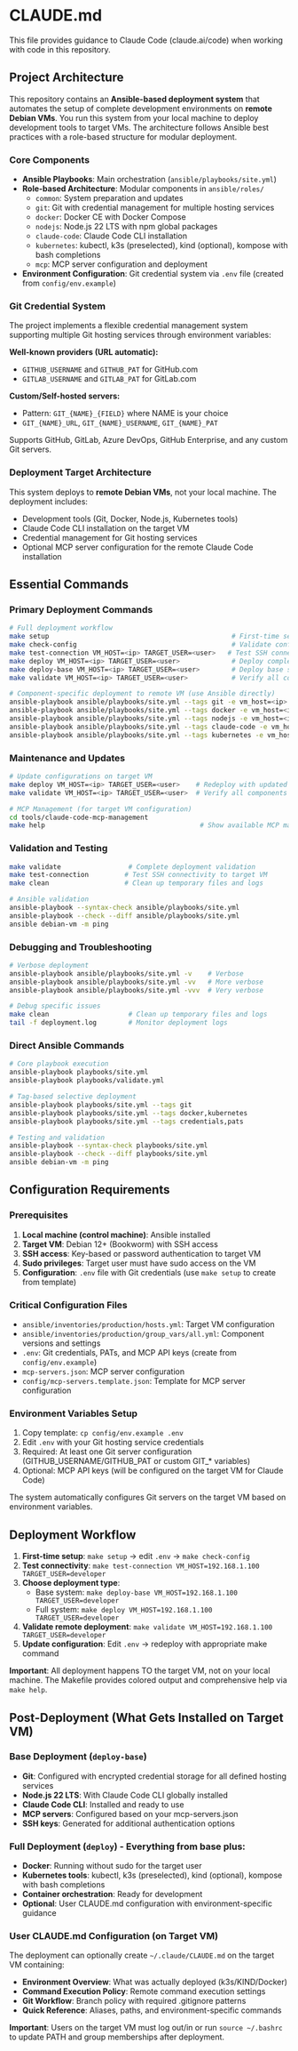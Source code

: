 # CLAUDE.md

This file provides guidance to Claude Code (claude.ai/code) when working with code in this repository.

## Project Architecture

This repository contains an **Ansible-based deployment system** that automates the setup of complete development environments on **remote Debian VMs**. You run this system from your local machine to deploy development tools to target VMs. The architecture follows Ansible best practices with a role-based structure for modular deployment.

### Core Components

- **Ansible Playbooks**: Main orchestration (`ansible/playbooks/site.yml`)
- **Role-based Architecture**: Modular components in `ansible/roles/`
  - `common`: System preparation and updates
  - `git`: Git with credential management for multiple hosting services  
  - `docker`: Docker CE with Docker Compose
  - `nodejs`: Node.js 22 LTS with npm global packages
  - `claude-code`: Claude Code CLI installation
  - `kubernetes`: kubectl, k3s (preselected), kind (optional), kompose with bash completions
  - `mcp`: MCP server configuration and deployment
- **Environment Configuration**: Git credential system via `.env` file (created from `config/env.example`)

### Git Credential System

The project implements a flexible credential management system supporting multiple Git hosting services through environment variables:

**Well-known providers (URL automatic):**
- `GITHUB_USERNAME` and `GITHUB_PAT` for GitHub.com
- `GITLAB_USERNAME` and `GITLAB_PAT` for GitLab.com

**Custom/Self-hosted servers:**
- Pattern: `GIT_{NAME}_{FIELD}` where NAME is your choice
- `GIT_{NAME}_URL`, `GIT_{NAME}_USERNAME`, `GIT_{NAME}_PAT`

Supports GitHub, GitLab, Azure DevOps, GitHub Enterprise, and any custom Git servers.

### Deployment Target Architecture

This system deploys to **remote Debian VMs**, not your local machine. The deployment includes:
- Development tools (Git, Docker, Node.js, Kubernetes tools)
- Claude Code CLI installation on the target VM
- Credential management for Git hosting services
- Optional MCP server configuration for the remote Claude Code installation

## Essential Commands

### Primary Deployment Commands
```bash
# Full deployment workflow
make setup                                              # First-time setup, creates .env from template
make check-config                                       # Validate configuration
make test-connection VM_HOST=<ip> TARGET_USER=<user>   # Test SSH connectivity to target VM
make deploy VM_HOST=<ip> TARGET_USER=<user>             # Deploy complete development stack (all components)
make deploy-base VM_HOST=<ip> TARGET_USER=<user>        # Deploy base system only (Git, Node.js, Claude Code, MCP)
make validate VM_HOST=<ip> TARGET_USER=<user>           # Verify all components on remote VM

# Component-specific deployment to remote VM (use Ansible directly)
ansible-playbook ansible/playbooks/site.yml --tags git -e vm_host=<ip> -e target_vm_user=<user>
ansible-playbook ansible/playbooks/site.yml --tags docker -e vm_host=<ip> -e target_vm_user=<user>
ansible-playbook ansible/playbooks/site.yml --tags nodejs -e vm_host=<ip> -e target_vm_user=<user>
ansible-playbook ansible/playbooks/site.yml --tags claude-code -e vm_host=<ip> -e target_vm_user=<user>
ansible-playbook ansible/playbooks/site.yml --tags kubernetes -e vm_host=<ip> -e target_vm_user=<user>
```

### Maintenance and Updates
```bash
# Update configurations on target VM
make deploy VM_HOST=<ip> TARGET_USER=<user>    # Redeploy with updated .env configuration
make validate VM_HOST=<ip> TARGET_USER=<user>  # Verify all components after changes

# MCP Management (for target VM configuration)
cd tools/claude-code-mcp-management
make help                                       # Show available MCP management commands
```

### Validation and Testing
```bash
make validate                 # Complete deployment validation
make test-connection         # Test SSH connectivity to target VM
make clean                   # Clean up temporary files and logs

# Ansible validation
ansible-playbook --syntax-check ansible/playbooks/site.yml
ansible-playbook --check --diff ansible/playbooks/site.yml
ansible debian-vm -m ping
```

### Debugging and Troubleshooting
```bash
# Verbose deployment
ansible-playbook ansible/playbooks/site.yml -v    # Verbose
ansible-playbook ansible/playbooks/site.yml -vv   # More verbose
ansible-playbook ansible/playbooks/site.yml -vvv  # Very verbose

# Debug specific issues
make clean                    # Clean up temporary files and logs
tail -f deployment.log        # Monitor deployment logs
```

### Direct Ansible Commands
```bash
# Core playbook execution
ansible-playbook playbooks/site.yml
ansible-playbook playbooks/validate.yml

# Tag-based selective deployment
ansible-playbook playbooks/site.yml --tags git
ansible-playbook playbooks/site.yml --tags docker,kubernetes
ansible-playbook playbooks/site.yml --tags credentials,pats

# Testing and validation
ansible-playbook --syntax-check playbooks/site.yml
ansible-playbook --check --diff playbooks/site.yml
ansible debian-vm -m ping
```

## Configuration Requirements

### Prerequisites
1. **Local machine (control machine)**: Ansible installed
2. **Target VM**: Debian 12+ (Bookworm) with SSH access
3. **SSH access**: Key-based or password authentication to target VM
4. **Sudo privileges**: Target user must have sudo access on the VM
5. **Configuration**: `.env` file with Git credentials (use `make setup` to create from template)

### Critical Configuration Files
- `ansible/inventories/production/hosts.yml`: Target VM configuration
- `ansible/inventories/production/group_vars/all.yml`: Component versions and settings
- `.env`: Git credentials, PATs, and MCP API keys (create from `config/env.example`)
- `mcp-servers.json`: MCP server configuration
- `config/mcp-servers.template.json`: Template for MCP server configuration

### Environment Variables Setup
1. Copy template: `cp config/env.example .env`
2. Edit `.env` with your Git hosting service credentials
3. Required: At least one Git server configuration (GITHUB_USERNAME/GITHUB_PAT or custom GIT_* variables)
4. Optional: MCP API keys (will be configured on the target VM for Claude Code)

The system automatically configures Git servers on the target VM based on environment variables.

## Deployment Workflow

1. **First-time setup**: `make setup` → edit `.env` → `make check-config`
2. **Test connectivity**: `make test-connection VM_HOST=192.168.1.100 TARGET_USER=developer`
3. **Choose deployment type**:
   - Base system: `make deploy-base VM_HOST=192.168.1.100 TARGET_USER=developer`
   - Full system: `make deploy VM_HOST=192.168.1.100 TARGET_USER=developer`
4. **Validate remote deployment**: `make validate VM_HOST=192.168.1.100 TARGET_USER=developer`
5. **Update configuration**: Edit `.env` → redeploy with appropriate make command

**Important**: All deployment happens TO the target VM, not on your local machine. The Makefile provides colored output and comprehensive help via `make help`.

## Post-Deployment (What Gets Installed on Target VM)

### Base Deployment (`deploy-base`)
- **Git**: Configured with encrypted credential storage for all defined hosting services
- **Node.js 22 LTS**: With Claude Code CLI globally installed
- **Claude Code CLI**: Installed and ready to use
- **MCP servers**: Configured based on your mcp-servers.json
- **SSH keys**: Generated for additional authentication options

### Full Deployment (`deploy`) - Everything from base plus:
- **Docker**: Running without sudo for the target user
- **Kubernetes tools**: kubectl, k3s (preselected), kind (optional), kompose with bash completions
- **Container orchestration**: Ready for development
- **Optional**: User CLAUDE.md configuration with environment-specific guidance

### User CLAUDE.md Configuration (on Target VM)

The deployment can optionally create `~/.claude/CLAUDE.md` on the target VM containing:
- **Environment Overview**: What was actually deployed (k3s/KIND/Docker)
- **Command Execution Policy**: Remote command execution settings
- **Git Workflow**: Branch policy with required .gitignore patterns
- **Quick Reference**: Aliases, paths, and environment-specific commands

**Important**: Users on the target VM must log out/in or run `source ~/.bashrc` to update PATH and group memberships after deployment.